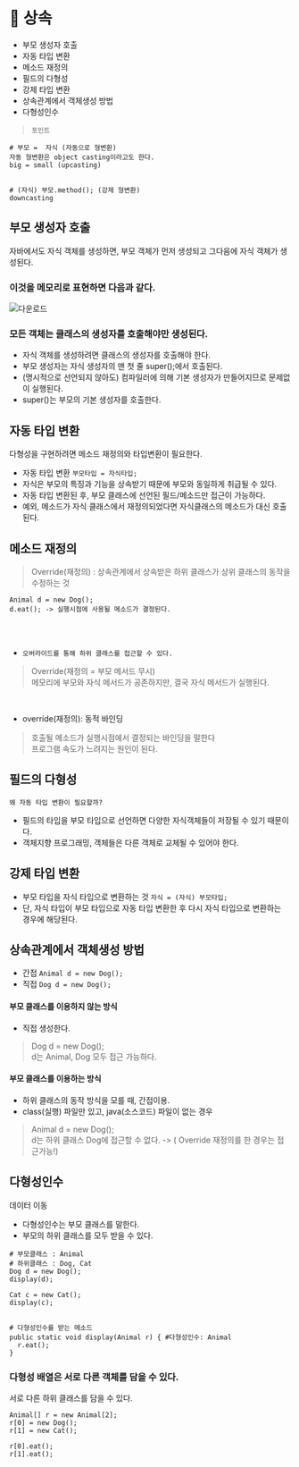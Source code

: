 # 📌 상속
+ 부모 생성자 호출
+ 자동 타입 변환
+ 메소드 재정의
+ 필드의 다형성
+ 강제 타입 변환
+ 상속관계에서 객체생성 방법
+ 다형성인수

> `포인트`
```
# 부모 =  자식 (자동으로 형변환) 
자동 형변환은 object casting이라고도 한다.
big = small (upcasting)


# (자식) 부모.method(); (강제 형변환)
downcasting
````

## 부모 생성자 호출
자바에서도 자식 객체를 생성하면, 부모 객체가 먼저 생성되고 그다음에 자식 객체가 생성된다.  <br>

### 이것을 메모리로 표현하면 다음과 같다. <br>
![다운로드](https://user-images.githubusercontent.com/57389368/208690448-de8fde42-0d84-4233-b26c-89e17e6c64e1.png) <br>

### 모든 객체는 클래스의 생성자를 호출해야만 생성된다.
- 자식 객체를 생성하려면 클래스의 생성자를 호출해야 한다.
- 부모 생성자는 자식 생성자의 맨 첫 줄 super();에서 호출된다.
- (명시적으로 선언되지 않아도) 컴파일러에 의해 기본 생성자가 만들어지므로 문제없이 실행된다.
- super()는 부모의 기본 생성자를 호출한다.

## 자동 타입 변환
다형성을 구현하려면 메소드 재정의와 타입변환이 필요한다. <br>
- 자동 타입 변환 `부모타입 = 자식타입;`
- 자식은 부모의 특징과 기능을 상속받기 때문에 부모와 동일하게 취급될 수 있다. 
- 자동 타입 변환된 후, 부모 클래스에 선언된 필드/메소드만 접근이 가능하다.
- 예외, 메소드가 자식 클래스에서 재정의되었다면 자식클래스의 메소드가 대신 호출된다. 

## 메소드 재정의
> Override(재정의) : 상속관계에서 상속받은 하위 클래스가 상위 클래스의 동작을 수정하는 것

```
Animal d = new Dog();
d.eat(); -> 실행시점에 사용될 메소드가 결정된다.
```

<br> <br>

+ `오버라이드를 통해 하위 클래스를 접근할 수 있다.`
> Override(재정의 = 부모 메서드 무시) <br>
> 메모리에 부모와 자식 메서드가 공존하지만, 결국 자식 메서드가 실행된다. <br>

<br>

+ override(재정의): 동적 바인딩
> 호출될 메소드가 실행시점에서 결정되는 바인딩을 말한다 <br>
> 프로그램 속도가 느려지는 원인이 된다. <br>

## 필드의 다형성
`왜 자동 타입 변환이 필요할까?` <br>
- 필드의 타입을 부모 타입으로 선언하면 다양한 자식객체들이 저장될 수 있기 때문이다.
- 객체지향 프로그래밍, 객체들은 다른 객체로 교체될 수 있어야 한다.

## 강제 타입 변환
- 부모 타입을 자식 타입으로 변환하는 것 `자식 = (자식) 부모타입;`
- 단, 자식 타입이 부모 타입으로 자동 타입 변환한 후 다시 자식 타입으로 변환하는 경우에 해당된다.

## 상속관계에서 객체생성 방법
- 간접  `Animal d = new Dog();`
- 직접  `Dog d = new Dog();`     

#### 부모 클래스를 이용하지 않는 방식
- 직접 생성한다.
> Dog d = new Dog(); <br>
> d는 Animal, Dog 모두 접근 가능하다. <br>

#### 부모 클래스를 이용하는 방식
- 하위 클래스의 동작 방식을 모를 때, 간접이용.
- class(실행) 파일만 있고, java(소스코드) 파일이 없는 경우
> Animal d = new Dog(); <br>
> d는 하위 클래스 Dog에 접근할 수 없다. -> ( Override 재정의를 한 경우는 접근가능!) <br>

## 다형성인수
데이터 이동 <br>
- 다형성인수는 부모 클래스를 말한다.
- 부모의 하위 클래스를 모두 받을 수 있다.

```
# 부모클래스 : Animal
# 하위클래스 : Dog, Cat
Dog d = new Dog();
display(d);

Cat c = new Cat(); 
display(c);


# 다형성인수를 받는 메소드
public static void display(Animal r) { #다형성인수: Animal
  r.eat();
}
```

### 다형성 배열은 서로 다른 객체를 담을 수 있다.
서로 다른 하위 클래스를 담을 수 있다. <br>
```
Animal[] r = new Animal[2];
r[0] = new Dog();
r[1] = new Cat();

r[0].eat();
r[1].eat();
```
